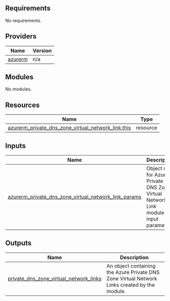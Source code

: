<!-- BEGIN_TF_DOCS -->
<!-- markdown-table-prettify-ignore-start -->
## Requirements

No requirements.

## Providers

| Name | Version |
|------|---------|
| <a name="provider_azurerm"></a> [azurerm](#provider\_azurerm) | n/a |

## Modules

No modules.

## Resources

| Name | Type |
|------|------|
| [azurerm_private_dns_zone_virtual_network_link.this](https://registry.terraform.io/providers/hashicorp/azurerm/latest/docs/resources/private_dns_zone_virtual_network_link) | resource |

## Inputs

| Name | Description | Type | Default | Required |
|------|-------------|------|---------|:--------:|
| <a name="input_azurerm_private_dns_zone_virtual_network_link_params"></a> [azurerm\_private\_dns\_zone\_virtual\_network\_link\_params](#input\_azurerm\_private\_dns\_zone\_virtual\_network\_link\_params) | Object map for Azure Private DNS Zone Virtual Network Link module input parameters. | <pre>map(object({<br>    name                  = string # Required<br>    private_dns_zone_name = string # Required<br>    resource_group_name   = string # Required<br>    virtual_network_id    = string # Required<br>    registration_enabled  = bool<br>    tags                  = map(string)<br>  }))</pre> | n/a | yes |

## Outputs

| Name | Description |
|------|-------------|
| <a name="output_private_dns_zone_virtual_network_links"></a> [private\_dns\_zone\_virtual\_network\_links](#output\_private\_dns\_zone\_virtual\_network\_links) | An object containing the Azure Private DNS Zone Virtual Network Links created by the module. |
<!-- markdown-table-prettify-ignore-end -->

<!-- END_TF_DOCS -->
